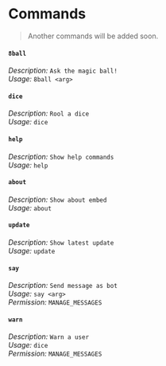 # Commands
> Another commands will be added soon.

#### `8ball`<br />
 *Description:* `Ask the magic ball!`<br />
 *Usage:* `8ball <arg>`<br />

#### `dice`<br />
 *Description:* `Rool a dice`<br />
 *Usage:* `dice`<br />

#### `help`<br />
 *Description:* `Show help commands`<br />
 *Usage:* `help`<br />

#### `about`<br />
 *Description:* `Show about embed`<br />
 *Usage:* `about`<br />

#### `update`<br />
 *Description:* `Show latest update`<br />
 *Usage:* `update`<br />

#### `say`<br />
  *Description:* `Send message as bot`<br />
  *Usage:* `say <arg>`<br />
  *Permission:* `MANAGE_MESSAGES`<br />

#### `warn`<br />
  *Description:* `Warn a user`<br />
  *Usage:* `dice`<br />
  *Permission:* `MANAGE_MESSAGES`<br />
